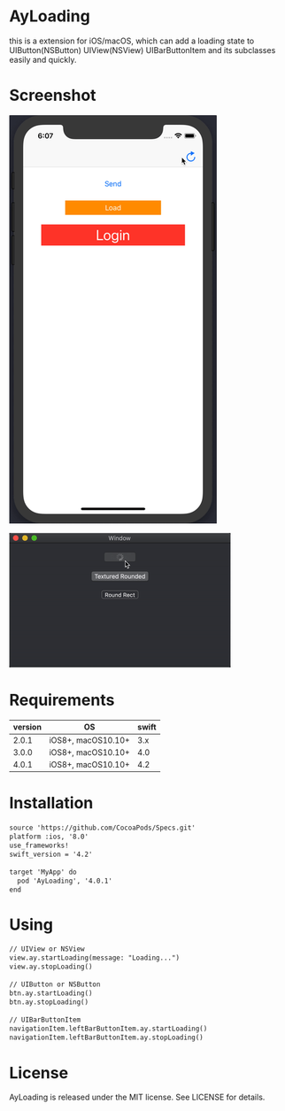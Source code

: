 # AyLoading
this is a extension for iOS/macOS, which can add a loading state to UIButton(NSButton) UIView(NSView) UIBarButtonItem and its subclasses easily and quickly.

# Screenshot

![iOS](https://github.com/Chakery/AyLoading/blob/master/example/screenshot/ios.gif)

![macOS](https://github.com/Chakery/AyLoading/blob/master/example/screenshot/macos.gif)

# Requirements

|version|OS|swift|
|---|---|---|
|2.0.1|iOS8+, macOS10.10+|3.x|
|3.0.0|iOS8+, macOS10.10+|4.0|
|4.0.1|iOS8+, macOS10.10+|4.2|

# Installation

```
source 'https://github.com/CocoaPods/Specs.git'
platform :ios, '8.0'
use_frameworks!
swift_version = '4.2'

target 'MyApp' do
  pod 'AyLoading', '4.0.1'
end
```

# Using

```
// UIView or NSView
view.ay.startLoading(message: "Loading...")
view.ay.stopLoading()

// UIButton or NSButton
btn.ay.startLoading()
btn.ay.stopLoading()

// UIBarButtonItem
navigationItem.leftBarButtonItem.ay.startLoading()
navigationItem.leftBarButtonItem.ay.stopLoading()
```

# License

AyLoading is released under the MIT license. See LICENSE for details.
